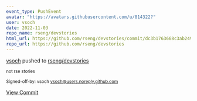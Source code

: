 ```yaml
---
event_type: PushEvent
avatar: "https://avatars.githubusercontent.com/u/814322?"
user: vsoch
date: 2022-11-03
repo_name: rseng/devstories
html_url: https://github.com/rseng/devstories/commit/dc3b1763668c3ab24979611190db246adfc8943d
repo_url: https://github.com/rseng/devstories
---
```


<a href='https://github.com/vsoch' target='_blank'>vsoch</a> pushed to <a href='https://github.com/rseng/devstories' target='_blank'>rseng/devstories</a>

<small>not rse stories

Signed-off-by: vsoch <vsoch@users.noreply.github.com></small>

<a href='https://github.com/rseng/devstories/commit/dc3b1763668c3ab24979611190db246adfc8943d' target='_blank'>View Commit</a>